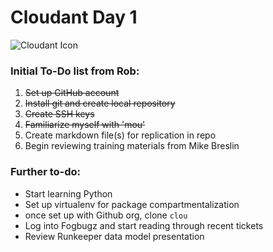 # Cloudant Day 1
![Cloudant Icon](https://cloudant.com/wp-content/themes/cloudant/images/cloudant_logo_2012_retina.png)

### Initial To-Do list from Rob:
1. ~~Set up GitHub account~~
2. ~~Install git and create local repository~~
3. ~~Create SSH keys~~
4. ~~Familiarize myself with 'mou'~~
3. Create markdown file(s) for replication in repo
4. Begin reviewing training materials from Mike Breslin

### Further to-do:
* Start learning Python
* Set up virtualenv for package compartmentalization
* once set up with Github org, clone `clou`
* Log into Fogbugz and start reading through recent tickets
* Review Runkeeper data model presentation